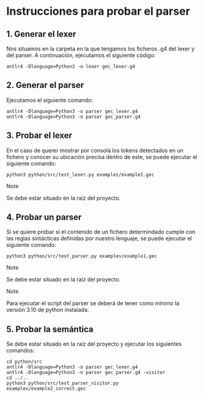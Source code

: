 # Instrucciones para probar el parser

## 1. Generar el lexer
Nos situamos en la carpeta en la que tengamos los ficheros .g4 del lexer y del parser. A continuación, ejecutamos el siguiente código:
```
antlr4 -Dlanguage=Python3 -o lexer gec_lexer.g4
```

## 2. Generar el parser
Ejecutamos el siguiente comando:
```
antlr4 -Dlanguage=Python3 -o parser gec_lexer.g4
antlr4 -Dlanguage=Python3 -o parser gec_parser.g4
```

## 3. Probar el lexer
En el caso de querer mostrar por consola los tokens detectados en un fichero y conocer su ubicación precisa dentro de este, se puede ejecutar el siguiente comando:
```
python3 python/src/test_lexer.py examples/example1.gec     
```
>[!NOTE]
> Se debe estar situado en la raíz del proyecto.

## 4. Probar un parser
Si se quiere probar si el contenido de un fichero determindado cumple con las reglas sintácticas definidas por nuestro lenguaje, se puede ejecutar el siguiente comando:
```
python3 python/src/test_parser.py examples/example1.gec   
```
>[!NOTE]
> Se debe estar situado en la raíz del proyecto.

>[!NOTE]
> Para ejecutar el script del parser se deberá de tener como mínimo la versión 3.10 de python instalada.


## 5. Probar la semántica
Se debe estar situado en la raíz del proyecto y ejecutar los siguientes comandos:
```
cd python/src 
antlr4 -Dlanguage=Python3 -o parser gec_lexer.g4
antlr4 -Dlanguage=Python3 -o parser gec_parser.g4 -visitor
cd ../..
python3 python/src/test_parser_visitor.py examples/example2_correct.gec
```
